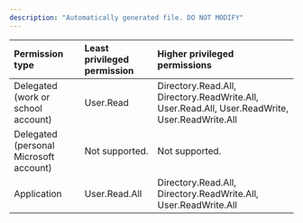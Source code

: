 ```yaml
---
description: "Automatically generated file. DO NOT MODIFY"
---
```


|Permission type|Least privileged permission|Higher privileged permissions|
|:---|:---|:---|
|Delegated (work or school account)|User.Read|Directory.Read.All, Directory.ReadWrite.All, User.Read.All, User.ReadWrite, User.ReadWrite.All|
|Delegated (personal Microsoft account)|Not supported.|Not supported.|
|Application|User.Read.All|Directory.Read.All, Directory.ReadWrite.All, User.ReadWrite.All|

